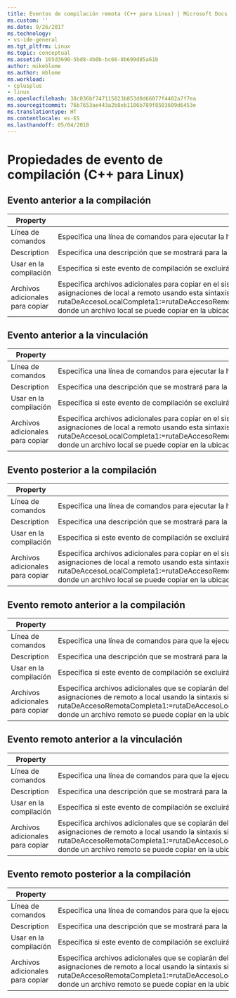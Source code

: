 ```yaml
---
title: Eventos de compilación remota (C++ para Linux) | Microsoft Docs
ms.custom: ''
ms.date: 9/26/2017
ms.technology:
- vs-ide-general
ms.tgt_pltfrm: Linux
ms.topic: conceptual
ms.assetid: 165d3690-5bd8-4b0b-bc66-8b699d85a61b
author: mikeblome
ms.author: mblome
ms.workload:
- cplusplus
- linux
ms.openlocfilehash: 38c036bf747115823b853d0d66077f4402a7f7ea
ms.sourcegitcommit: 76b7653ae443a2b8eb1186b789f8503609d6453e
ms.translationtype: HT
ms.contentlocale: es-ES
ms.lasthandoff: 05/04/2018
---
```

# <a name="build-event-properties-linux-c"></a>Propiedades de evento de compilación (C++ para Linux) 

## <a name="pre-build-event"></a>Evento anterior a la compilación

Property | Description
--- | ---
Línea de comandos | Especifica una línea de comandos para ejecutar la herramienta de eventos anteriores a la compilación.
Description | Especifica una descripción que se mostrará para la herramienta de eventos anteriores a la compilación.
Usar en la compilación | Especifica si este evento de compilación se excluirá de la compilación en la configuración actual.
Archivos adicionales para copiar | Especifica archivos adicionales para copiar en el sistema remoto. También se puede proporcionar la lista en forma de pares de asignaciones de local a remoto usando esta sintaxis: rutaDeAccesoLocalCompleta1:=rutaDeAccesoRemotaCompleta1;rutaDeAccesoLocalCompleta2:=rutaDeAccesoRemotaCompleta2, donde un archivo local se puede copiar en la ubicación remota especificada del sistema remoto.

## <a name="pre-link-event"></a>Evento anterior a la vinculación

Property | Description
--- | ---
Línea de comandos | Especifica una línea de comandos para ejecutar la herramienta de eventos anteriores a la vinculación.
Description | Especifica una descripción que se mostrará para la herramienta de eventos anteriores a la vinculación.
Usar en la compilación | Especifica si este evento de compilación se excluirá de la compilación en la configuración actual.
Archivos adicionales para copiar | Especifica archivos adicionales para copiar en el sistema remoto. También se puede proporcionar la lista en forma de pares de asignaciones de local a remoto usando esta sintaxis: rutaDeAccesoLocalCompleta1:=rutaDeAccesoRemotaCompleta1;rutaDeAccesoLocalCompleta2:=rutaDeAccesoRemotaCompleta2, donde un archivo local se puede copiar en la ubicación remota especificada del sistema remoto.

## <a name="post-build-event"></a>Evento posterior a la compilación

Property | Description
--- | ---
Línea de comandos | Especifica una línea de comandos para ejecutar la herramienta de eventos posteriores a la compilación.
Description | Especifica una descripción que se mostrará para la herramienta de eventos posteriores a la compilación.
Usar en la compilación | Especifica si este evento de compilación se excluirá de la compilación en la configuración actual.
Archivos adicionales para copiar | Especifica archivos adicionales para copiar en el sistema remoto. También se puede proporcionar la lista en forma de pares de asignaciones de local a remoto usando esta sintaxis: rutaDeAccesoLocalCompleta1:=rutaDeAccesoRemotaCompleta1;rutaDeAccesoLocalCompleta2:=rutaDeAccesoRemotaCompleta2, donde un archivo local se puede copiar en la ubicación remota especificada del sistema remoto.

## <a name="remote-pre-build-event"></a>Evento remoto anterior a la compilación

Property | Description
--- | ---
Línea de comandos | Especifica una línea de comandos para que la ejecute la herramienta de eventos anteriores a la compilación en el sistema remoto.
Description | Especifica una descripción que se mostrará para la herramienta de eventos anteriores a la compilación.
Usar en la compilación | Especifica si este evento de compilación se excluirá de la compilación en la configuración actual.
Archivos adicionales para copiar | Especifica archivos adicionales que se copiarán del sistema remoto. También se puede proporcionar la lista en forma de pares de asignaciones de remoto a local usando la sintaxis siguiente: rutaDeAccesoRemotaCompleta1:=rutaDeAccesoLocalCompleta1;rutaDeAccesoRemotaCompleta2:=rutaDeAccesoLocalCompleta2, donde un archivo remoto se puede copiar en la ubicación especificada de la máquina local.

## <a name="remote-pre-link-event"></a>Evento remoto anterior a la vinculación

Property | Description
--- | ---
Línea de comandos | Especifica una línea de comandos para que la ejecute la herramienta de eventos previos a la vinculación en el sistema remoto.
Description | Especifica una descripción que se mostrará para la herramienta de eventos anteriores a la vinculación.
Usar en la compilación | Especifica si este evento de compilación se excluirá de la compilación en la configuración actual.
Archivos adicionales para copiar | Especifica archivos adicionales que se copiarán del sistema remoto. También se puede proporcionar la lista en forma de pares de asignaciones de remoto a local usando la sintaxis siguiente: rutaDeAccesoRemotaCompleta1:=rutaDeAccesoLocalCompleta1;rutaDeAccesoRemotaCompleta2:=rutaDeAccesoLocalCompleta2, donde un archivo remoto se puede copiar en la ubicación especificada de la máquina local.

## <a name="remote-post-build-event"></a>Evento remoto posterior a la compilación

Property | Description
--- | ---
Línea de comandos | Especifica una línea de comandos para que la ejecute la herramienta de eventos posteriores a la compilación en el sistema remoto.
Description | Especifica una descripción que se mostrará para la herramienta de eventos posteriores a la compilación.
Usar en la compilación | Especifica si este evento de compilación se excluirá de la compilación en la configuración actual.
Archivos adicionales para copiar | Especifica archivos adicionales que se copiarán del sistema remoto. También se puede proporcionar la lista en forma de pares de asignaciones de remoto a local usando la sintaxis siguiente: rutaDeAccesoRemotaCompleta1:=rutaDeAccesoLocalCompleta1;rutaDeAccesoRemotaCompleta2:=rutaDeAccesoLocalCompleta2, donde un archivo remoto se puede copiar en la ubicación especificada de la máquina local.
